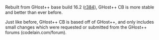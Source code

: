 Rebuilt from GHost++ base build 16.2 ([r384](https://code.google.com/p/ghostcb/source/detail?r=384)), GHost++ CB is more stable and better than ever before.

Just like before, GHost++ CB is based off of GHost++, and only includes small changes which were requested or submitted from the GHost++ forums (codelain.com/forum).